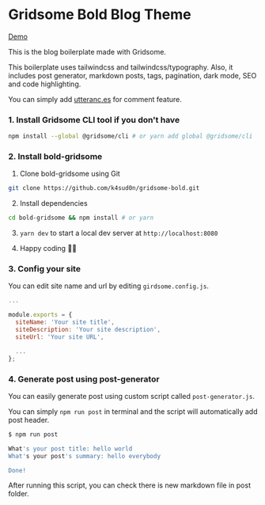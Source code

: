 # Gridsome Bold Blog Theme

[Demo](https://k4sud0n.github.io/gridsome-bold/)

This is the blog boilerplate made with Gridsome.

This boilerplate uses tailwindcss and tailwindcss/typography. Also, it includes post generator, markdown posts, tags, pagination, dark mode, SEO and code highlighting.

You can simply add [utteranc.es](https://utteranc.es) for comment feature.

### 1. Install Gridsome CLI tool if you don't have

```bash
npm install --global @gridsome/cli # or yarn add global @gridsome/cli
```

### 2. Install bold-gridsome

1. Clone bold-gridsome using Git

```bash
git clone https://github.com/k4sud0n/gridsome-bold.git
```

2. Install dependencies

```bash
cd bold-gridsome && npm install # or yarn
```

3. `yarn dev` to start a local dev server at `http://localhost:8080`

4. Happy coding 🎉🙌

### 3. Config your site

You can edit site name and url by editing `girdsome.config.js`.

```js
...

module.exports = {
  siteName: 'Your site title',
  siteDescription: 'Your site description',
  siteUrl: 'Your site URL',

  ...
};
```

### 4. Generate post using post-generator

You can easily generate post using custom script called `post-generator.js`.

You can simply `npm run post` in terminal and the script will automatically add post header.

```bash
$ npm run post

What's your post title: hello world
What's your post's summary: hello everybody

Done!
```

After running this script, you can check there is new markdown file in post folder.
